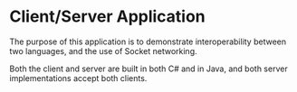 # Client/Server Application
The purpose of this application is to demonstrate interoperability between two languages, and the use of Socket networking.

Both the client and server are built in both C# and in Java, and both server implementations accept both clients.